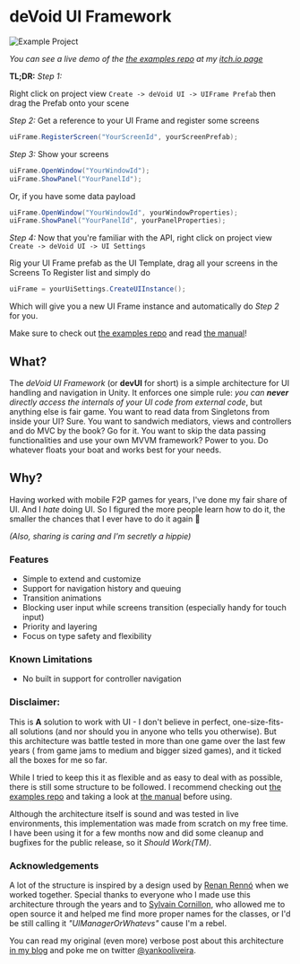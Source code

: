 # deVoid UI Framework

![Example Project](https://img.itch.zone/aW1nLzE5NTQzODYuZ2lm/original/%2BrlumK.gif)

*You can see a live demo of the [the examples repo](https://github.com/yankooliveira/uiframework_examples) at
my [itch.io page](https://yanko.itch.io/devui)*

**TL;DR:**
*Step 1:*

Right click on project view
`Create -> deVoid UI -> UIFrame Prefab`
then drag the Prefab onto your scene

*Step 2:*
Get a reference to your UI Frame and register some screens

```c#
uiFrame.RegisterScreen("YourScreenId", yourScreenPrefab);
```

*Step 3:*
Show your screens

```c#
uiFrame.OpenWindow("YourWindowId");
uiFrame.ShowPanel("YourPanelId");
```

Or, if you have some data payload

```c#
uiFrame.OpenWindow("YourWindowId", yourWindowProperties);
uiFrame.ShowPanel("YourPanelId", yourPanelProperties);
```

*Step 4:*
Now that you're familiar with the API, right click on project view
`Create -> deVoid UI -> UI Settings`

Rig your UI Frame prefab as the UI Template, drag all your screens in the Screens To Register list and simply do

```c#
uiFrame = yourUiSettings.CreateUIInstance();
```

Which will give you a new UI Frame instance and automatically do *Step 2* for you.

Make sure to check out [the examples repo](https://github.com/yankooliveira/uiframework_examples) and
read [the manual](https://github.com/yankooliveira/uiframework/blob/master/MANUAL.md)!

## What?

The *deVoid UI Framework* (or **devUI** for short) is a simple architecture for UI handling and navigation in Unity. It
enforces one simple rule: *you can **never** directly access the internals of your UI code from external code*, but
anything else is fair game. You want to read data from Singletons from inside your UI? Sure. You want to sandwich
mediators, views and controllers and do MVC by the book? Go for it. You want to skip the data passing functionalities
and use your own MVVM framework? Power to you. Do whatever floats your boat and works best for your needs.

## Why?

Having worked with mobile F2P games for years, I've done my fair share of UI. And I *hate* doing UI.
So I figured the more people learn how to do it, the smaller the chances that I ever have to do it again 🌈

*(Also, sharing is caring and I'm secretly a hippie)*

### Features

* Simple to extend and customize
* Support for navigation history and queuing
* Transition animations
* Blocking user input while screens transition (especially handy for touch input)
* Priority and layering
* Focus on type safety and flexibility

### Known Limitations

* No built in support for controller navigation

### Disclaimer:

This is **A** solution to work with UI - I don't believe in perfect, one-size-fits-all solutions (and nor should you in
anyone who tells you otherwise). But this architecture was battle tested in more than one game over the last few years (
from game jams to medium and bigger sized games), and it ticked all the boxes for me so far.

While I tried to keep this it as flexible and as easy to deal with as possible, there is still some structure to be
followed. I recommend checking out [the examples repo](https://github.com/yankooliveira/uiframework_examples) and taking
a look at [the manual](https://github.com/yankooliveira/uiframework/blob/master/MANUAL.md) before using.

Although the architecture itself is sound and was tested in live environments, this implementation was made from scratch
on my free time. I have been using it for a few months now and did some cleanup and bugfixes for the public release, so
it *Should Work(TM)*.

### Acknowledgements

A lot of the structure is inspired by a design used by [Renan Rennó](https://www.linkedin.com/in/renanrenno/) when we
worked together. Special thanks to everyone who I made use this architecture through the years and
to [Sylvain Cornillon](https://www.bossastudios.com/the-team/), who allowed me to open source it and helped me find more
proper names for the classes, or I'd be still calling it *"UIManagerOrWhatevs"* cause I'm a rebel.

You can read my original (even more) verbose post about this
architecture [in my blog](http://yankooliveira.com/index.php/2017/12/27/uisystem/) and poke me on
twitter [@yankooliveira](https://twitter.com/yankooliveira).
